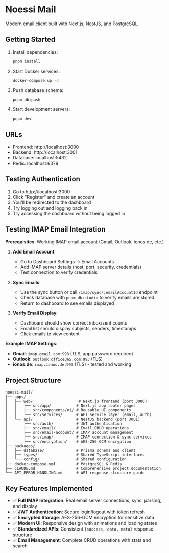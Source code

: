 # Noessi Mail

Modern email client built with Next.js, NestJS, and PostgreSQL.

## Getting Started

1. Install dependencies:
   ```bash
   pnpm install
   ```

2. Start Docker services:
   ```bash
   docker-compose up -d
   ```

3. Push database schema:
   ```bash
   pnpm db:push
   ```

4. Start development servers:
   ```bash
   pnpm dev
   ```

## URLs

- Frontend: http://localhost:3000
- Backend: http://localhost:3001
- Database: localhost:5432
- Redis: localhost:6379

## Testing Authentication

1. Go to http://localhost:3000
2. Click "Register" and create an account
3. You'll be redirected to the dashboard
4. Try logging out and logging back in
5. Try accessing the dashboard without being logged in

## Testing IMAP Email Integration

**Prerequisites**: Working IMAP email account (Gmail, Outlook, ionos.de, etc.)

1. **Add Email Account**: 
   - Go to Dashboard Settings → Email Accounts
   - Add IMAP server details (host, port, security, credentials)
   - Test connection to verify credentials

2. **Sync Emails**:
   - Use the sync button or call `/imap/sync/:emailAccountId` endpoint
   - Check database with `pnpm db:studio` to verify emails are stored
   - Return to dashboard to see emails displayed

3. **Verify Email Display**:
   - Dashboard should show correct inbox/sent counts
   - Email list should display subjects, senders, timestamps
   - Click emails to view content

**Example IMAP Settings**:
- **Gmail**: `imap.gmail.com:993` (TLS, app password required)
- **Outlook**: `outlook.office365.com:993` (TLS)
- **ionos.de**: `imap.ionos.de:993` (TLS) - tested and working

## Project Structure

```
noessi-mail/
├── apps/
│   ├── web/                    # Next.js frontend (port 3000)
│   │   ├── src/app/           # Next.js app router pages
│   │   ├── src/components/ui/ # Reusable UI components
│   │   └── src/services/      # API service layer (email, auth)
│   └── api/                   # NestJS backend (port 3001)
│       ├── src/auth/          # JWT authentication
│       ├── src/email/         # Email CRUD operations
│       ├── src/email-account/ # IMAP account management
│       ├── src/imap/          # IMAP connection & sync services
│       └── src/encryption/    # AES-256-GCM encryption
├── packages/
│   ├── database/              # Prisma schema and client
│   ├── types/                 # Shared TypeScript interfaces
│   └── config/                # Shared configuration
├── docker-compose.yml         # PostgreSQL & Redis
├── CLAUDE.md                  # Comprehensive project documentation
└── API_ERROR_HANDLING.md      # API response structure guide
```

## Key Features Implemented

- ✅ **Full IMAP Integration**: Real email server connections, sync, parsing, and display
- ✅ **JWT Authentication**: Secure login/logout with token refresh
- ✅ **Encrypted Storage**: AES-256-GCM encryption for sensitive data
- ✅ **Modern UI**: Responsive design with animations and loading states
- ✅ **Standardized APIs**: Consistent `{success, data, meta}` response structure
- ✅ **Email Management**: Complete CRUD operations with stats and search

